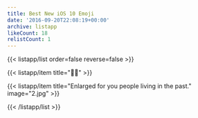 ```yaml
---
title: Best New iOS 10 Emoji
date: '2016-09-20T22:08:19+00:00'
archive: listapp
likeCount: 18
relistCount: 1
---
```


{{< listapp/list order=false reverse=false >}}

   {{< listapp/item title="👯‍♂️" >}}

   {{< listapp/item title="Enlarged for you people living in the past."
      image="2.jpg" >}}

{{< /listapp/list >}}
